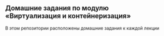 ## Домашние задания по модулю «Виртуализация и контейнеризация»
В этом репозитории расположены домашние задания к каждой лекции
